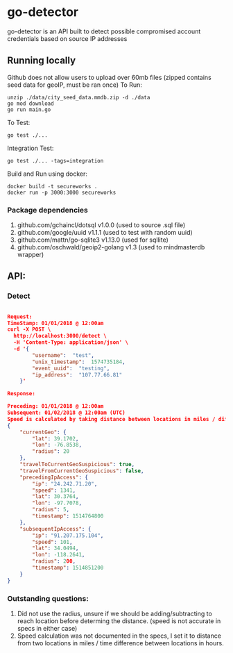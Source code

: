 # go-detector
go-detector is an API built to detect possible compromised account credentials based on source IP addresses

## Running locally
Github does not allow users to upload over 60mb files (zipped contains seed data for geoIP, must be ran once)
To Run:
```
unzip ./data/city_seed_data.mmdb.zip -d ./data
go mod download
go run main.go
```
To Test:
```
go test ./...
```
Integration Test:
```
go test ./... -tags=integration
```
Build and Run using docker:
```
docker build -t secureworks .
docker run -p 3000:3000 secureworks
```

### Package dependencies
1. github.com/gchaincl/dotsql v1.0.0 (used to source .sql file)
2. github.com/google/uuid v1.1.1 (used to test with random uuid)
3. github.com/mattn/go-sqlite3 v1.13.0 (used for sqllite)
4. github.com/oschwald/geoip2-golang v1.3 (used to mindmasterdb wrapper)

## API:
### Detect
```json

Request:
TimeStamp: 01/01/2018 @ 12:00am
curl -X POST \
  http://localhost:3000/detect \
  -H 'Content-Type: application/json' \
  -d '{
        "username":  "test",
		"unix_timestamp":  1574735184,
		"event_uuid":  "testing",
		"ip_address":  "107.77.66.81"
    }'

Response:

Preceding: 01/01/2018 @ 12:00am
Subsequent: 01/02/2018 @ 12:00am (UTC)
Speed is calculated by taking distance between locations in miles / diff in time in hours
{
	"currentGeo": {
		"lat": ​39.1702​,
		"lon": ​-76.8538​,
		"radius": 2​0
	},
	"travelToCurrentGeoSuspicious": true,
	"travelFromCurrentGeoSuspicious": false,
	"precedingIpAccess": {
		"ip": "24.242.71.20"​,
		"speed": 1341,
		"lat": ​30.3764​,
		"lon": ​-97.7078​,
		"radius": 5​​,
		"timestamp": 1514764800
	},
	"subsequentIpAccess": {
		"ip": "91.207.175.104"​,
		"speed": 101,
		"lat": ​34.0494​,
		"lon": ​-118.2641​,
		"radius": 2​00​,
		"timestamp": 1514851200
	}
}
```

### Outstanding questions:
1. Did not use the radius, unsure if we should be adding/subtracting to reach location before determing the distance. (speed is not accurate in specs in either case)
2. Speed calculation was not documented in the specs, I set it to distance from two locations in miles / time difference between locations in hours.
